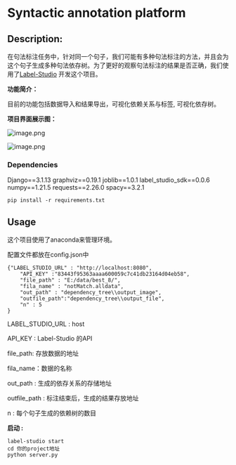 # Syntactic annotation platform

## Description:

在句法标注任务中，针对同一个句子，我们可能有多种句法标注的方法，并且会为这个句子生成多种句法依存树。为了更好的观察句法标注的结果是否正确，我们使用了<a href="https://labelstud.io/">Label-Studio</a> 开发这个项目。

**功能简介：**

目前的功能包括数据导入和结果导出，可视化依赖关系与标签, 可视化依存树。

**项目界面展示图：**

![image.png](https://s2.loli.net/2022/02/15/G4h27QOarYD3ktW.png)

![image.png](https://s2.loli.net/2022/02/15/imKfgPecF63GHAS.png)



### Dependencies

Django==3.1.13
graphviz==0.19.1
joblib==1.0.1
label_studio_sdk==0.0.6
numpy==1.21.5
requests==2.26.0
spacy==3.2.1

```
pip install -r requirements.txt
```



## Usage

这个项目使用了anaconda来管理环境。

配置文件都放在config.json中

```
{"LABEL_STUDIO_URL" : "http://localhost:8080", 
    "API_KEY" :"83443f95363aaaa600059c7c41db23164d04eb58",
    "file_path" : "E:/data/best_8/",
    "fila_name" : "notMatch.alldata",
    "out_path" : "dependency_tree\\output_image",
    "outfile_path":"dependency_tree\\output_file",
    "n" : 5
}
```

LABEL_STUDIO_URL : host

API_KEY : Label-Studio 的API

file_path: 存放数据的地址

fila_name：数据的名称

out_path : 生成的依存关系的存储地址

outfile_path : 标注结束后，生成的结果存放地址

n : 每个句子生成的依赖树的数目



**启动 :** 

```
label-studio start
cd 你的project地址
python server.py
```


